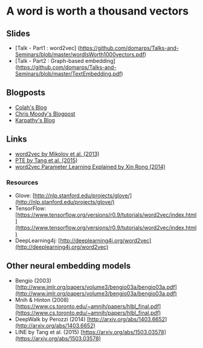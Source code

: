 # A word is worth a thousand vectors

## Slides

* [Talk - Part1 : word2vec] (https://github.com/domarps/Talks-and-Seminars/blob/master/wordIsWorth1000vectors.pdf)
* [Talk - Part2 : Graph-based embedding] (https://github.com/domarps/Talks-and-Seminars/blob/master/TextEmbedding.pdf)

## Blogposts

* [Colah's Blog](http://colah.github.io/)
* [Chris Moody's Blogpost](http://multithreaded.stitchfix.com/blog/2015/03/11/word-is-worth-a-thousand-vectors/)
* [Karpathy's Blog](http://karpathy.github.io/)

## Links
* [word2vec by Mikolov et al. (2013)](http://papers.nips.cc/paper/5021-distributed-representations-of-words-and-phrases-and-their-compositionality.pdf)
* [PTE by Tang et al. (2015)](http://arxiv.org/abs/1508.00200)
* [word2vec Parameter Learning Explained by Xin Rong (2014)](http://arxiv.org/abs/1411.2738)

### Resources
* Glove: [http://nlp.stanford.edu/projects/glove/](http://nlp.stanford.edu/projects/glove/)
* TensorFlow: [https://www.tensorflow.org/versions/r0.9/tutorials/word2vec/index.html](https://www.tensorflow.org/versions/r0.9/tutorials/word2vec/index.html)
* DeepLearning4j: [http://deeplearning4j.org/word2vec](http://deeplearning4j.org/word2vec)

## Other neural embedding models
* Bengio (2003) [http://www.jmlr.org/papers/volume3/bengio03a/bengio03a.pdf](http://www.jmlr.org/papers/volume3/bengio03a/bengio03a.pdf)
* Mnih & Hinton (2008) [https://www.cs.toronto.edu/~amnih/papers/hlbl_final.pdf](https://www.cs.toronto.edu/~amnih/papers/hlbl_final.pdf)
* DeepWalk by Perozzi (2014) [http://arxiv.org/abs/1403.6652](http://arxiv.org/abs/1403.6652)
* LINE by Tang et al. (2015) [https://arxiv.org/abs/1503.03578](https://arxiv.org/abs/1503.03578)
